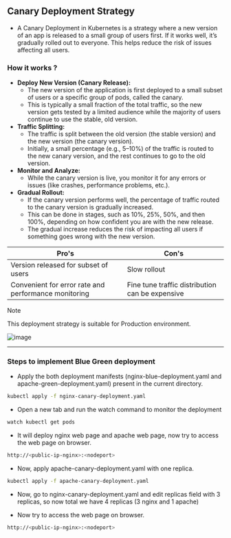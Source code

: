## Canary Deployment Strategy

- A Canary Deployment in Kubernetes is a strategy where a new version of an app is released to a small group of users first. If it works well, it’s gradually rolled out to everyone. This helps reduce the risk of issues affecting all users.


### How it works ?

- <b>Deploy New Version (Canary Release):</b>
  - The new version of the application is first deployed to a small subset of users or a specific group of pods, called the canary.
  - This is typically a small fraction of the total traffic, so the new version gets tested by a limited audience while the majority of users continue to use the stable, old version.
- <b>Traffic Splitting:</b>
  - The traffic is split between the old version (the stable version) and the new version (the canary version).
  - Initially, a small percentage (e.g., 5–10%) of the traffic is routed to the new canary version, and the rest continues to go to the old version. 
- <b>Monitor and Analyze:</b>
  - While the canary version is live, you monitor it for any errors or issues (like crashes, performance problems, etc.).
- <b>Gradual Rollout:</b>
  - If the canary version performs well, the percentage of traffic routed to the canary version is gradually increased.
  - This can be done in stages, such as 10%, 25%, 50%, and then 100%, depending on how confident you are with the new release.
  - The gradual increase reduces the risk of impacting all users if something goes wrong with the new version. 

| Pro's    | Con's |
| -------- | ------- |
| Version released for subset of users | Slow rollout    |
| Convenient for error rate and performance monitoring | Fine tune traffic distribution can be expensive |

> [!Note]
> This deployment strategy is suitable for Production environment.

![image](https://github.com/user-attachments/assets/5d08039b-e06b-4c08-aaff-b68dc435d570)

---

### Steps to implement Blue Green deployment

- Apply the both deployment manifests (nginx-blue-deployment.yaml and apache-green-deployment.yaml) present in the current directory.
```bash
kubectl apply -f nginx-canary-deployment.yaml
```

- Open a new tab and run the watch command to monitor the deployment
```bash
watch kubectl get pods
```

- It will deploy nginx web page and apache web page, now try to access the web page on browser.

```bash
http://<public-ip-nginx>:<nodeport>
``` 

- Now, apply apache-canary-deployment.yaml with one replica.

```bash
kubectl apply -f apache-canary-deployment.yaml
```

- Now, go to nginx-canary-deployment.yaml and edit replicas field with 3 replicas, so now total we have 4 replicas (3 nginx and 1 apache)
 
- Now try to access the web page on browser.

```bash
http://<public-ip-nginx>:<nodeport>
```

